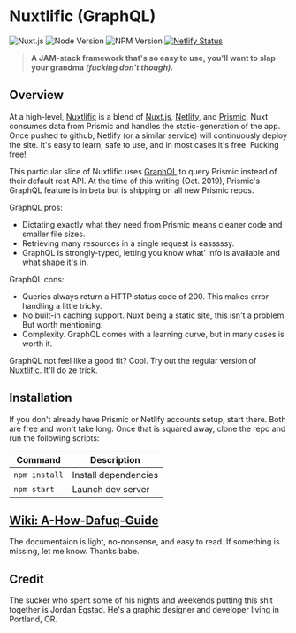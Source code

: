 # Nuxtlific (GraphQL)

![Nuxt.js](https://img.shields.io/badge/nuxt-2.9.2-brightgreen) ![Node Version](https://img.shields.io/badge/node-v11.6.0-brightgreen) ![NPM Version](https://img.shields.io/badge/npm-6.9.0-brightgreen) [![Netlify Status](https://api.netlify.com/api/v1/badges/00905143-4df8-4d02-b65b-0a6f97ba4e85/deploy-status)](https://app.netlify.com/sites/nuxtlific/deploys) 

> **A JAM-stack framework that's so easy to use, you'll want to slap your grandma _(fucking don't though)._**

## Overview
At a high-level, [Nuxtlific](https://github.com/egstad/nuxtlific) is a blend of [Nuxt.js](https://nuxtjs.org/), [Netlify](https://www.netlify.com/docs/), and [Prismic](https://prismic.io/docs/javascript/getting-started/integrating-with-an-existing-javascript-project). Nuxt consumes data from Prismic and handles the static-generation of the app. Once pushed to github, Netlify (or a similar service) will continuously deploy the site. It's easy to learn, safe to use, and in most cases it's free. Fucking free!

This particular slice of Nuxtlific uses [GraphQL](https://graphql.org/learn/) to query Prismic instead of their default rest API. At the time of this writing (Oct. 2019), Prismic's GraphQL feature is in beta but is shipping on all new Prismic repos.

GraphQL pros:

- Dictating exactly what they need from Prismic means cleaner code and smaller file sizes.
- Retrieving many resources in a single request is easssssy.
- GraphQL is strongly-typed, letting you know what' info is available and what shape it's in.

GraphQL cons:

- Queries always return a HTTP status code of 200. This makes error handling a little tricky.
- No built-in caching support. Nuxt being a static site, this isn't a problem. But worth mentioning.
- Complexity. GraphQL comes with a learning curve, but in many cases is worth it.

GraphQL not feel like a good fit? Cool. Try out the regular version of [Nuxtlific](https://github.com/egstad/nuxtlific). It'll do ze trick.


## Installation
If you don't already have Prismic or Netlify accounts setup, start there. Both are free and won't take long. Once that is squared away, clone the repo and run the following scripts:

| Command            | Description                            |
|--------------------|----------------------------------------|
| `npm install`      | Install dependencies                   |
| `npm start`        | Launch dev server                      |

## [Wiki: A-How-Dafuq-Guide](https://github.com/egstad/nuxtlific/wiki/)

The documentaion is light, no-nonsense, and easy to read. If something is missing, let me know. Thanks babe.

## Credit

The sucker who spent some of his nights and weekends putting this shit together is Jordan Egstad. He's a graphic designer and developer living in Portland, OR. 
